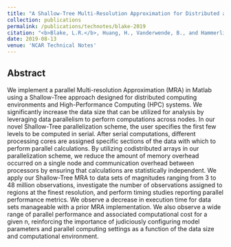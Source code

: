 ```yaml
---
title: "A Shallow-Tree Multi-Resolution Approximation for Distributed and High-Performance Computing Systems"
collection: publications
permalink: /publications/technotes/blake-2019
citation: "<b>Blake, L.R.</b>, Huang, H., Vanderwende, B., and Hammerling, D.M.: <i>&quot;A Shallow-Tree Multi-Resolution Approximation for Distributed and High-Performance Computing Systems&quot;</i>, NCAR Technical Note NCAR/TN-559+STR, DOI: <a href='http://dx.doi.org/10.5065/hvvq-j471'>10.5065/hvvq-j471</a>, 2019."
date: 2019-08-13
venue: 'NCAR Technical Notes'
---
```


## Abstract
We implement a parallel Multi-resolution Approximation (MRA) in Matlab using a Shallow-Tree approach designed for distributed computing environments and High-Performance Computing (HPC) systems. We significantly increase the data size that can be utilized for analysis by leveraging data parallelism to perform computations across nodes. In our novel Shallow-Tree parallelization scheme, the user specifies the first few levels to be computed in serial. After serial computations, different processing cores are assigned specific sections of the data with which to perform parallel calculations. By utilizing codistributed arrays in our parallelization scheme, we reduce the amount of memory overhead occurred on a single node and communication overhead between processors by ensuring that calculations are statistically independent. We apply our Shallow-Tree MRA to data sets of magnitudes ranging from 3 to 48 million observations, investigate the number of observations assigned to regions at the finest resolution, and perform timing studies reporting parallel performance metrics. We observe a decrease in execution time for data sets manageable with a prior MRA implementation. We also observe a wide range of parallel performance and associated computational cost for a given n, reinforcing the importance of judiciously configuring model parameters and parallel computing settings as a function of the data size and computational environment.

